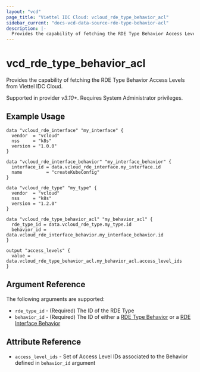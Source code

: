 ```yaml
---
layout: "vcd"
page_title: "Viettel IDC Cloud: vcloud_rde_type_behavior_acl"
sidebar_current: "docs-vcd-data-source-rde-type-behavior-acl"
description: |-
  Provides the capability of fetching the RDE Type Behavior Access Levels from Viettel IDC Cloud.
---
```


# vcd\_rde\_type\_behavior\_acl

Provides the capability of fetching the RDE Type Behavior Access Levels from Viettel IDC Cloud.

Supported in provider *v3.10+*. Requires System Administrator privileges.

## Example Usage

```hcl
data "vcloud_rde_interface" "my_interface" {
  vendor  = "vcloud"
  nss     = "k8s"
  version = "1.0.0"
}

data "vcloud_rde_interface_behavior" "my_interface_behavior" {
  interface_id = data.vcloud_rde_interface.my_interface.id
  name         = "createKubeConfig"
}

data "vcloud_rde_type" "my_type" {
  vendor  = "vcloud"
  nss     = "k8s"
  version = "1.2.0"
}

data "vcloud_rde_type_behavior_acl" "my_behavior_acl" {
  rde_type_id = data.vcloud_rde_type.my_type.id
  behavior_id = data.vcloud_rde_interface_behavior.my_interface_behavior.id
}

output "access_levels" {
  value = data.vcloud_rde_type_behavior_acl.my_behavior_acl.access_level_ids
}

```

## Argument Reference

The following arguments are supported:

* `rde_type_id` - (Required) The ID of the RDE Type
* `behavior_id` - (Required) The ID of either a [RDE Type Behavior](/providers/terraform-viettelidc/vcloud/latest/docs/resources/rde_type_behavior)
  or a [RDE Interface Behavior](/providers/terraform-viettelidc/vcloud/latest/docs/resources/rde_interface_behavior)

## Attribute Reference

* `access_level_ids` - Set of Access Level IDs associated to the Behavior defined in `behavior_id` argument
